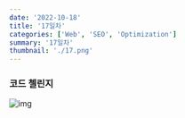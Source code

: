 ```yaml
---
date: '2022-10-18'
title: '17일차'
categories: ['Web', 'SEO', 'Optimization']
summary: '17일차'
thumbnail: './17.png'
---
```


### 코드 첼린지
![img]('./17.png)
